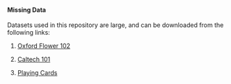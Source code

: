 #### Missing Data

Datasets used in this repository are large, and can be downloaded from the following links:

1. [Oxford Flower 102](https://www.robots.ox.ac.uk/~vgg/data/flowers/102/102flowers.tgz)

2. [Caltech 101](https://data.caltech.edu/records/mzrjq-6wc02/files/caltech-101.zip?download=1)

3. [Playing Cards](https://www.kaggle.com/datasets/gpiosenka/cards-image-datasetclassification)
